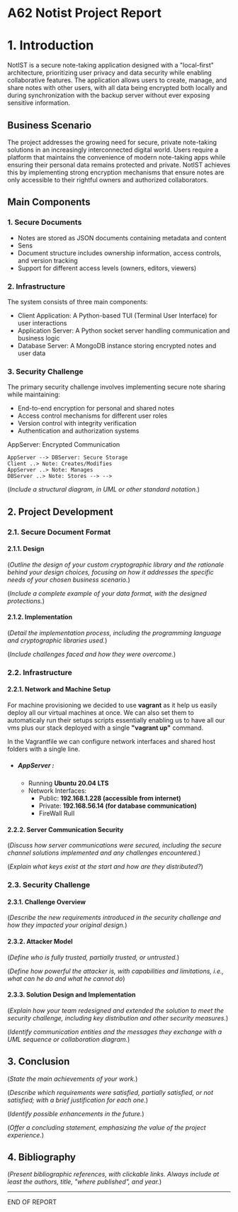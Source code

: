 # A62 Notist Project Report

# 1. Introduction

NotIST is a secure note-taking application designed with a "local-first" architecture, prioritizing user privacy and data security while enabling collaborative features. The application allows users to create, manage, and share notes with other users, with all data being encrypted both locally and during synchronization with the backup server without ever exposing sensitive information.

## Business Scenario
The project addresses the growing need for secure, private note-taking solutions in an increasingly interconnected digital world. Users require a platform that maintains the convenience of modern note-taking apps while ensuring their personal data remains protected and private. NotIST achieves this by implementing strong encryption mechanisms that ensure notes are only accessible to their rightful owners and authorized collaborators.

## Main Components

### 1. Secure Documents
- Notes are stored as JSON documents containing metadata and content
- Sens
- Document structure includes ownership information, access controls, and version tracking
- Support for different access levels (owners, editors, viewers)

### 2. Infrastructure
The system consists of three main components:
- Client Application: A Python-based TUI (Terminal User Interface) for user interactions
- Application Server: A Python socket server handling communication and business logic
- Database Server: A MongoDB instance storing encrypted notes and user data

### 3. Security Challenge
The primary security challenge involves implementing secure note sharing while maintaining:
- End-to-end encryption for personal and shared notes
- Access control mechanisms for different user roles
- Version control with integrity verification
- Authentication and authorization systems

<!-- ## System Architecture

<antArtifact identifier="system-diagram" type="application/vnd.ant.mermaid" title="NotIST System Architecture">
classDiagram
    class Client {
        +createNote()
        +editNote()
        +shareNote()
        +syncNotes()
        -encryptNote()
        -decryptNote()
    }
    
    class AppServer {
        +handleConnections()
        +authenticateUser()
        +manageSharing()
        -validateRequest()
    }
    
    class DBServer {
        +storeNote()
        +retrieveNote()
        +updateNote()
        -backupData()
    }
    
    class Note {
        +id: int
        +title: string
        +content: string
        +owner: User
        +editors: User[]
        +viewers: User[]
        +version: int
    }
    
    <!-- Client --> AppServer: Encrypted Communication
    AppServer --> DBServer: Secure Storage
    Client ..> Note: Creates/Modifies
    AppServer ..> Note: Manages
    DBServer ..> Note: Stores --> -->

(_Include a structural diagram, in UML or other standard notation._)

## 2. Project Development

### 2.1. Secure Document Format

#### 2.1.1. Design

(_Outline the design of your custom cryptographic library and the rationale behind your design choices, focusing on how it addresses the specific needs of your chosen business scenario._)

(_Include a complete example of your data format, with the designed protections._)

#### 2.1.2. Implementation

(_Detail the implementation process, including the programming language and cryptographic libraries used._)

(_Include challenges faced and how they were overcome._)

### 2.2. Infrastructure

#### 2.2.1. Network and Machine Setup

For machine provisioning we decided to use **vagrant** as it help us easily deploy all our virtual machines at once. We can also set them to automaticaly run their setups scripts essentially enabling us to have all our vms plus our stack deployed with a single **"vagrant up"** command.

In the Vagrantfile we can configure network interfaces and shared host folders with a single line.

* ##### AppServer :
    * Running **Ubuntu 20.04 LTS**
    * Network Interfaces:
        * Public: **192.168.1.228 (accessible from internet)**
        * Private: **192.168.56.14 (for database communication)**
        * FireWall Rull

#### 2.2.2. Server Communication Security

(_Discuss how server communications were secured, including the secure channel solutions implemented and any challenges encountered._)

(_Explain what keys exist at the start and how are they distributed?_)

### 2.3. Security Challenge

#### 2.3.1. Challenge Overview

(_Describe the new requirements introduced in the security challenge and how they impacted your original design._)

#### 2.3.2. Attacker Model

(_Define who is fully trusted, partially trusted, or untrusted._)

(_Define how powerful the attacker is, with capabilities and limitations, i.e., what can he do and what he cannot do_)

#### 2.3.3. Solution Design and Implementation

(_Explain how your team redesigned and extended the solution to meet the security challenge, including key distribution and other security measures._)

(_Identify communication entities and the messages they exchange with a UML sequence or collaboration diagram._)  

## 3. Conclusion

(_State the main achievements of your work._)

(_Describe which requirements were satisfied, partially satisfied, or not satisfied; with a brief justification for each one._)

(_Identify possible enhancements in the future._)

(_Offer a concluding statement, emphasizing the value of the project experience._)

## 4. Bibliography

(_Present bibliographic references, with clickable links. Always include at least the authors, title, "where published", and year._)

----
END OF REPORT
